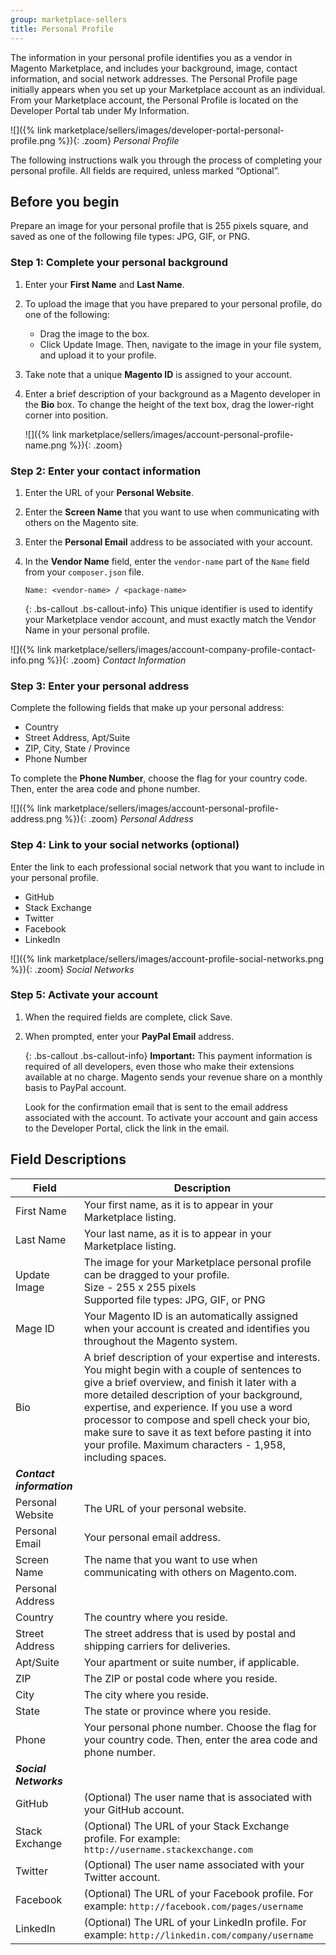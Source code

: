 ```yaml
---
group: marketplace-sellers
title: Personal Profile
---
```


The information in your personal profile identifies you as a vendor in Magento Marketplace, and includes your background, image, contact information, and social network addresses. The Personal Profile page initially appears when you set up your Marketplace account as an individual. From your Marketplace account, the Personal Profile is located on the Developer Portal tab under My Information.

![]({% link marketplace/sellers/images/developer-portal-personal-profile.png %}){: .zoom}
_Personal Profile_

The following instructions walk you through the process of completing your personal profile. All fields are required, unless marked “Optional”.

## Before you begin

Prepare an image for your personal profile that is 255 pixels square, and saved as one of the following file types: JPG, GIF, or PNG.

### Step 1: Complete your personal background

1. Enter your **First Name** and **Last Name**.

1. To upload the image that you have prepared to your personal profile, do one of the following:

    -  Drag the image to the box.
    -  Click <span class="btn">Update Image</span>. Then, navigate to the image in your file system, and upload it to your profile.

1. Take note that a unique **Magento ID** is assigned to your account.

1. Enter a brief description of your background as a Magento developer in the **Bio** box. To change the height of the text box, drag the lower-right corner into position.

    ![]({% link marketplace/sellers/images/account-personal-profile-name.png %}){: .zoom}

### Step 2: Enter your contact information

1. Enter the URL of your **Personal Website**.

1. Enter the **Screen Name** that you want to use when communicating with others on the Magento site.

1. Enter the **Personal Email** address to be associated with your account.

1. In the **Vendor Name** field, enter the `vendor-name` part of the `Name` field from your `composer.json` file.

    `Name: <vendor-name> / <package-name>`

    {: .bs-callout .bs-callout-info}
    This unique identifier is used to identify your Marketplace vendor account, and must exactly match the Vendor Name in your personal profile.

![]({% link marketplace/sellers/images/account-company-profile-contact-info.png %}){: .zoom}
_Contact Information_

### Step 3: Enter your personal address

Complete the following fields that make up your personal address:

-  Country
-  Street Address, Apt/Suite
-  ZIP, City, State / Province
-  Phone Number

To complete the **Phone Number**, choose the flag for your country code. Then, enter the area code and phone number.

![]({% link marketplace/sellers/images/account-personal-profile-address.png %}){: .zoom}
_Personal Address_

### Step 4: Link to your social networks (optional)

Enter the link to each professional social network that you want to include in your personal profile.

-  GitHub
-  Stack Exchange
-  Twitter
-  Facebook
-  LinkedIn

![]({% link marketplace/sellers/images/account-profile-social-networks.png %}){: .zoom}
_Social Networks_

### Step 5: Activate your account

1. When the required fields are complete, click <span class="btn">Save</span>.

1. When prompted, enter your **PayPal Email** address.

    {: .bs-callout .bs-callout-info}
    **Important:** This payment information is required of all developers, even those who make their extensions available at no charge. Magento sends your revenue share on a monthly basis to PayPal account.

    Look for the confirmation email that is sent to the email address associated with the account. To activate your account and gain access to the Developer Portal, click the link in the email.

## Field Descriptions

|Field|Description|
|--- |--- |
|First Name|Your first name, as it is to appear in your Marketplace listing.|
|Last Name|Your last name, as it is to appear in your Marketplace listing.|
|Update Image|The image for your Marketplace personal profile can be dragged to your profile. <br/>Size - 255 x 255 pixels <br/>Supported file types: JPG, GIF, or PNG|
|Mage ID|Your Magento ID is an automatically assigned when your account is created and identifies you throughout the Magento system.|
|Bio|A brief description of your expertise and interests. You might begin with a couple of sentences to give a brief overview, and finish it later with a more detailed description of your background, expertise, and experience. If you use a word processor to compose and spell check your bio, make sure to save it as text before pasting it into your profile. Maximum characters - 1,958, including spaces.|
|**_Contact information_**||
|Personal Website|The URL of your personal website.|
|Personal Email|Your personal email address.|
|Screen Name|The name that you want to use when communicating with others on Magento.com.|
|Personal Address||
|Country|The country where you reside.|
|Street Address|The street address that is used by postal and shipping carriers for deliveries.|
|Apt/Suite|Your apartment or suite number, if applicable.|
|ZIP|The ZIP or postal code where you reside.|
|City|The city where you reside.|
|State|The state or province where you reside.|
|Phone|Your personal phone number. Choose the  flag for your country code. Then, enter the area code and phone number.|
|**_Social Networks_**||
|GitHub|(Optional) The user name that is associated with your GitHub account.|
|Stack Exchange|(Optional) The URL of your Stack Exchange profile. For example: `http://username.stackexchange.com`|
|Twitter|(Optional) The user name associated with your Twitter account.|
|Facebook|(Optional) The URL of your Facebook profile. For example: `http://facebook.com/pages/username`|
|LinkedIn|(Optional) The URL of your LinkedIn profile. For example: `http://linkedin.com/company/username`|

